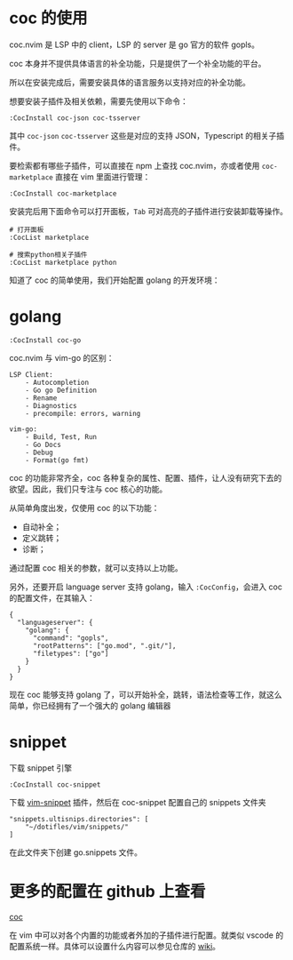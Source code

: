 # coc 的使用

coc.nvim 是 LSP 中的 client，LSP 的 server 是 go 官方的软件 gopls。

coc 本身并不提供具体语言的补全功能，只是提供了一个补全功能的平台。

所以在安装完成后，需要安装具体的语言服务以支持对应的补全功能。

想要安装子插件及相关依赖，需要先使用以下命令：

```
:CocInstall coc-json coc-tsserver
```

其中 `coc-json` `coc-tsserver` 这些是对应的支持 JSON，Typescript 的相关子插件。

要检索都有哪些子插件，可以直接在 npm 上查找 coc.nvim，亦或者使用 `coc-marketplace` 直接在 vim 里面进行管理：

```
:CocInstall coc-marketplace
```

安装完后用下面命令可以打开面板，`Tab` 可对高亮的子插件进行安装卸载等操作。

```
# 打开面板
:CocList marketplace

# 搜索python相关子插件
:CocList marketplace python
```

知道了 coc 的简单使用，我们开始配置 golang 的开发环境：

# golang

```
:CocInstall coc-go
```

coc.nvim 与 vim-go 的区别：

    LSP Client:
        - Autocompletion
        - Go go Definition
        - Rename
        - Diagnostics
        - precompile: errors, warning

    vim-go:
        - Build, Test, Run
        - Go Docs
        - Debug
        - Format(go fmt)

coc 的功能非常齐全，coc 各种复杂的属性、配置、插件，让人没有研究下去的欲望。因此，我们只专注与 coc 核心的功能。

从简单角度出发，仅使用 coc 的以下功能：

- 自动补全；
- 定义跳转；
- 诊断；

通过配置 coc 相关的参数，就可以支持以上功能。

另外，还要开启 language server 支持 golang，输入 `:CocConfig`，会进入 coc 的配置文件，在其输入：

```
{
  "languageserver": {
    "golang": {
      "command": "gopls",
      "rootPatterns": ["go.mod", ".git/"],
      "filetypes": ["go"]
    }
  }
}
```

现在 coc 能够支持 golang 了，可以开始补全，跳转，语法检查等工作，就这么简单，你已经拥有了一个强大的 golang 编辑器

# snippet

下载 snippet 引擎

```
:CocInstall coc-snippet
```

下载 [vim-snippet](https://github.com/honza/vim-snippets) 插件，然后在 coc-snippet 配置自己的 snippets 文件夹

```
"snippets.ultisnips.directories": [
	"~/dotifles/vim/snippets/"
]
```

在此文件夹下创建 go.snippets 文件。

# 更多的配置在 github 上查看

[coc](https://github.com/neoclide/coc.nvim)

在 vim 中可以对各个内置的功能或者外加的子插件进行配置。就类似 vscode 的配置系统一样。具体可以设置什么内容可以参见仓库的 [wiki](https://github.com/neoclide/coc.nvim/wiki)。

